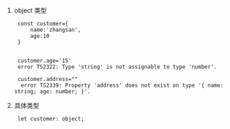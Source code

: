 1. object 类型
   
        const customer={
            name:'zhangsan',
            age:10
        }


        customer.age='15'
        error TS2322: Type 'string' is not assignable to type 'number'.

        customer.address=""
         error TS2339: Property 'address' does not exist on type '{ name: string; age: number; }'.

2. 具体类型
   
        let customer: object;